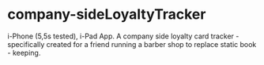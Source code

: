 # company-sideLoyaltyTracker
i-Phone (5,5s tested), i-Pad App.
A company side loyalty card tracker - specifically created for a friend running a barber shop to replace static book - keeping.
